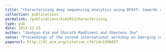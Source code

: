 ```yaml
---
title: "Characterizing deep sequencing analytics using BFAST: towards a scalable distributed architecture for next-generation sequencing data"
collection: publications
permalink: /publications/kim2011characterizing
type: pub
date: 2011-12-25
author: "Joohyun Kim and Sharath Maddineni and Shantenu Jha"
venue: "Proceedings of the second international workshop on Emerging computational methods for the life sciences"
paperurl: http://dl.acm.org/citation.cfm?id=1996027
---
```

